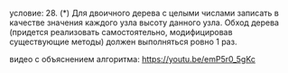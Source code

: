 условие: 28. (*) Для двоичного дерева с целыми числами записать в качестве значения каждого узла высоту данного узла. Обход дерева (придется реализовать самостоятельно, модифицировав существующие методы) должен выполняться ровно 1 раз.

видео с объяснением алгоритма: https://youtu.be/emP5r0_5gKc
